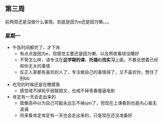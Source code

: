 ## 第三周

前两周还是没做什么事情，到底是因为e还是因为懒。。。

### 星期一

- 午饭时间都完了，才下床
  - 有点点是因为e，但感觉主要还是因为懒，以及熬夜看球没睡好
  - 不管怎么样，请专注在**这学期的课**，**托福**和**找实习**上面，不要总想着已经和你无关的事情
  - 反正人家都有喜欢的人了，专注做自己的事情得了，又不喜欢你，憋住了别bb
- 吃完的时候还是在瞎摸鱼
  - 感觉戒不掉知乎弱智甜文，也戒不掉青春傻逼电影
- 肯定有一天会走出来的
  - 就像高中以为自己可能永远忘不掉sjm了，但现在上课看到也是内心毫无波澜
  - 将来看肯定肯定有一天也会走出来的，只是现在还没准备好